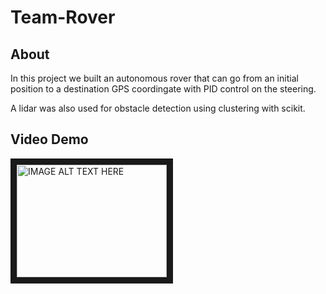 # Team-Rover
## About
In this project we built an autonomous rover that can go from an initial position to a destination GPS coordingate with PID control on the steering.

A lidar was also used for obstacle detection using clustering with scikit.

## Video Demo
<a href="http://www.youtube.com/watch?feature=player_embedded&v=hkiTGj835cY
" target="_blank"><img src="http://img.youtube.com/vi/hkiTGj835cY/1.jpg" 
alt="IMAGE ALT TEXT HERE" width="240" height="180" border="10" /></a>
